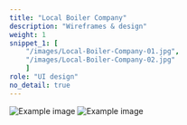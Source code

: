 ```yaml
---
title: "Local Boiler Company"
description: "Wireframes & design"
weight: 1
snippet_1: [
    "/images/Local-Boiler-Company-01.jpg",
    "/images/Local-Boiler-Company-02.jpg"
    ]
role: "UI design"
no_detail: true
---
```


![Example image](/images/Local-Boiler-Company-01.png)
![Example image](/images/Local-Boiler-Company-02.png)